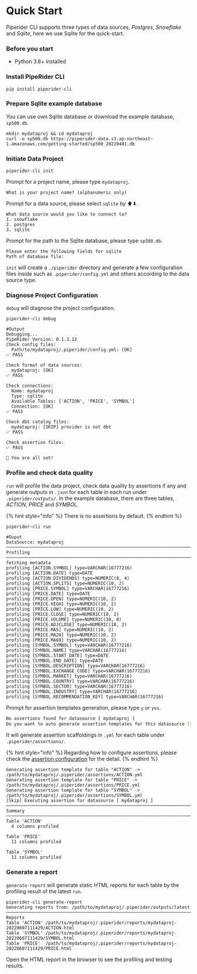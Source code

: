 # Quick Start

Piperider CLI supports three types of data sources, _Postgres_, _Snowflake_ and _Sqlite_, here we use Sqlite for the quick-start.

### Before you start

* Python 3.8+ installed

### Install PipeRider CLI

```shell
pip install piperider-cli
```

### Prepare Sqlite example database

You can use own Sqlite database or download the example database, `sp500.db`.

```shell
mkdir mydataproj && cd mydataproj
curl -o sp500.db https://piperider-data.s3.ap-northeast-1.amazonaws.com/getting-started/sp500_20220401.db
```

### Initiate Data Project

```shell
piperider-cli init
```

Prompt for a project name, please type `mydataproj`.

```
What is your project name? (alphanumeric only)
```

Prompt for a data source, please select `sqlite` by ⬆⬇.

```shell
What data source would you like to connect to?
1. snowflake
2. postgres
3. sqlite
```

Prompt for the path to the Sqlite database, please type `sp500.db`.

```shell
Please enter the following fields for sqlite
Path of database file:
```

`init` will create a `./piperider` directory and generate a few configuration files inside such as `.piperider/config.yml` and others according to the data source type.

### Diagnose Project Configuration

`debug` will diagnose the project configuration.

```
piperider-cli debug

#Output
Debugging...
PipeRider Version: 0.1.3.12
Check config files:
  Path/to/mydataproj/.piperider/config.yml: [OK]
✅ PASS

Check format of data sources:
  mydataproj: [OK]
✅ PASS

Check connections:
  Name: mydataproj
  Type: sqlite
  Available Tables: ['ACTION', 'PRICE', 'SYMBOL']
  Connection: [OK]
✅ PASS

Check dbt catalog files:
  mydataproj: [SKIP] provider is not dbt
✅ PASS

Check assertion files:
✅ PASS

🎉 You are all set!
```

### Profile and check data quality&#x20;

`run` will profile the data project, check data quality by assertions if any and generate outputs in _`.json`_ for each table in each run under `.piperider/outputs/`. In the example database, there are three tables, _ACTION_, _PRICE_ and _SYMBOL_.

{% hint style="info" %}
There is no assertions by default.
{% endhint %}

```shell
piperider-cli run

#Ouput                                                                                                                    
DataSource: mydataproj
─────────────────────────────────────────────────────────────────────────────────────── Profiling ────────────────────────────────────────────────────────────────────────────────────────
fetching metadata
profiling [ACTION.SYMBOL] type=VARCHAR(16777216)
profiling [ACTION.DATE] type=DATE
profiling [ACTION.DIVIDENDS] type=NUMERIC(8, 4)
profiling [ACTION.SPLITS] type=NUMERIC(10, 2)
profiling [PRICE.SYMBOL] type=VARCHAR(16777216)
profiling [PRICE.DATE] type=DATE
profiling [PRICE.OPEN] type=NUMERIC(10, 2)
profiling [PRICE.HIGH] type=NUMERIC(10, 2)
profiling [PRICE.LOW] type=NUMERIC(10, 2)
profiling [PRICE.CLOSE] type=NUMERIC(10, 2)
profiling [PRICE.VOLUME] type=NUMERIC(38, 0)
profiling [PRICE.ADJCLOSE] type=NUMERIC(10, 2)
profiling [PRICE.MA5] type=NUMERIC(10, 2)
profiling [PRICE.MA20] type=NUMERIC(10, 2)
profiling [PRICE.MA60] type=NUMERIC(10, 2)
profiling [SYMBOL.SYMBOL] type=VARCHAR(16777216)
profiling [SYMBOL.NAME] type=VARCHAR(16777216)
profiling [SYMBOL.START_DATE] type=DATE
profiling [SYMBOL.END_DATE] type=DATE
profiling [SYMBOL.DESCRIPTION] type=VARCHAR(16777216)
profiling [SYMBOL.EXCHANGE_CODE] type=VARCHAR(16777216)
profiling [SYMBOL.MARKET] type=VARCHAR(16777216)
profiling [SYMBOL.COUNTRY] type=VARCHAR(16777216)
profiling [SYMBOL.SECTOR] type=VARCHAR(16777216)
profiling [SYMBOL.INDUSTRY] type=VARCHAR(16777216)
profiling [SYMBOL.RECOMMENDATION_KEY] type=VARCHAR(16777216)

```

Prompt for assertion templates generation, please type `y` or `yes`.

```bash
No assertions found for datasource [ mydataproj ]
Do you want to auto generate assertion templates for this datasource [yes/no]? y
```

It will generate assertion scaffoldings in `.yml` for each table under `.piperider/assertions/`.&#x20;

{% hint style="info" %}
Regarding how to configure assertions, please check the [assertion configuration](assertion-configuration.md) for the detail.
{% endhint %}

```shell
Generating assertion template for table "ACTION" -> /path/to/mydataproj/.piperider/assertions/ACTION.yml
Generating assertion template for table "PRICE" -> /path/to/mydataproj/.piperider/assertions/PRICE.yml
Generating assertion template for table "SYMBOL" -> /path/to/mydataproj/.piperider/assertions/SYMBOL.yml
[Skip] Executing assertion for datasource [ mydataproj ]
──────────────────────────────────────────────────────────────────────────────────────── Summary ─────────────────────────────────────────────────────────────────────────────────────────
Table 'ACTION'
  4 columns profiled

Table 'PRICE'
  11 columns profiled

Table 'SYMBOL'
  11 columns profiled
```

### Generate a report

`generate-report` will generate static HTML reports for each table by the profiling result of the latest `run`.

```shell
piperider-cli generate-report
Generating reports from: /path/to/mydataproj/.piperider/outputs/latest
──────────────────────────────────────────────────────────────────────────────────────── Reports
Table 'ACTION' /path/to/mydataproj/.piperider/reports/mydataproj-20220607111429/ACTION.html
Table 'SYMBOL' /path/to/mydataproj/.piperider/reports/mydataproj-20220607111429/SYMBOL.html
Table 'PRICE'  /path/to/mydataproj/.piperider/reports/mydataproj-20220607111429/PRICE.html
```

Open the HTML report in the browser to see the profiling and testing results.
